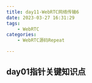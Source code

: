 ```yaml
---
title: day11-WebRTC网络传输6
date: 2023-03-27 16:31:29
tags: 
	- WebRTC
categories: 
	- WebRTC源码Repeat

---
```




## day01指针关键知识点
